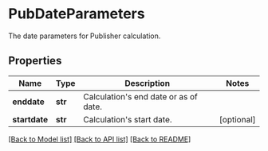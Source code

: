 # PubDateParameters

The date parameters for Publisher calculation.

## Properties
Name | Type | Description | Notes
------------ | ------------- | ------------- | -------------
**enddate** | **str** | Calculation&#39;s end date or as of date. | 
**startdate** | **str** | Calculation&#39;s start date. | [optional] 

[[Back to Model list]](../README.md#documentation-for-models) [[Back to API list]](../README.md#documentation-for-api-endpoints) [[Back to README]](../README.md)



